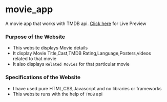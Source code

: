 # movie_app
A movie app that works with TMDB api. [Click here](https://jsv-movie-db.netlify.app/) for Live Preview
### Purpose of the Website
* This website displays Movie details
* It display Movie Title,Cast,TMDB Rating,Language,Posters,videos related to that movie
* It also displays `Related Movies` for that particular movie
### Specifications of the Website
* I have used pure HTML,CSS,Javascript and no libraries or frameworks
* This website runs with the help of `TMDB` api

